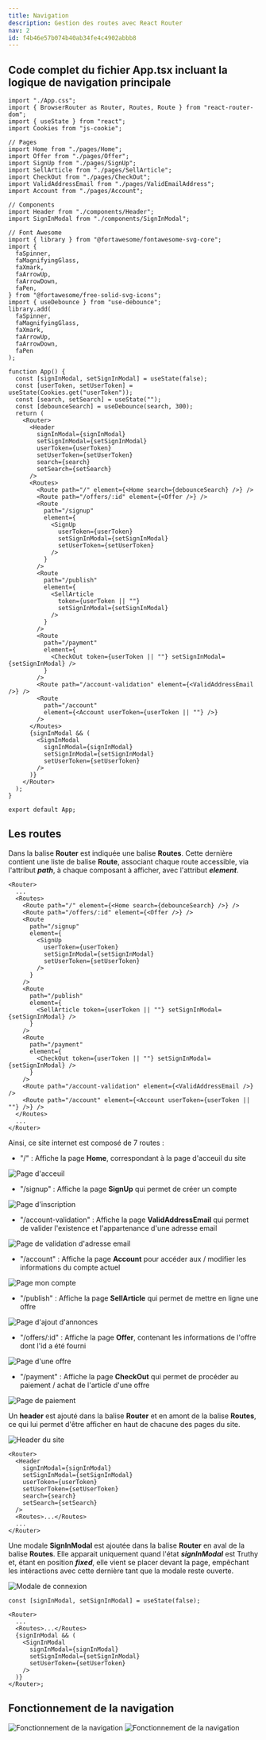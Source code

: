 ```yaml
---
title: Navigation
description: Gestion des routes avec React Router
nav: 2
id: f4b46e57b074b40ab34fe4c4902abbb8
---
```


## Code complet du fichier App.tsx incluant la logique de navigation principale

```tsx
import "./App.css";
import { BrowserRouter as Router, Routes, Route } from "react-router-dom";
import { useState } from "react";
import Cookies from "js-cookie";

// Pages
import Home from "./pages/Home";
import Offer from "./pages/Offer";
import SignUp from "./pages/SignUp";
import SellArticle from "./pages/SellArticle";
import CheckOut from "./pages/CheckOut";
import ValidAddressEmail from "./pages/ValidEmailAddress";
import Account from "./pages/Account";

// Components
import Header from "./components/Header";
import SignInModal from "./components/SignInModal";

// Font Awesome
import { library } from "@fortawesome/fontawesome-svg-core";
import {
  faSpinner,
  faMagnifyingGlass,
  faXmark,
  faArrowUp,
  faArrowDown,
  faPen,
} from "@fortawesome/free-solid-svg-icons";
import { useDebounce } from "use-debounce";
library.add(
  faSpinner,
  faMagnifyingGlass,
  faXmark,
  faArrowUp,
  faArrowDown,
  faPen
);

function App() {
  const [signInModal, setSignInModal] = useState(false);
  const [userToken, setUserToken] = useState(Cookies.get("userToken"));
  const [search, setSearch] = useState("");
  const [debounceSearch] = useDebounce(search, 300);
  return (
    <Router>
      <Header
        signInModal={signInModal}
        setSignInModal={setSignInModal}
        userToken={userToken}
        setUserToken={setUserToken}
        search={search}
        setSearch={setSearch}
      />
      <Routes>
        <Route path="/" element={<Home search={debounceSearch} />} />
        <Route path="/offers/:id" element={<Offer />} />
        <Route
          path="/signup"
          element={
            <SignUp
              userToken={userToken}
              setSignInModal={setSignInModal}
              setUserToken={setUserToken}
            />
          }
        />
        <Route
          path="/publish"
          element={
            <SellArticle
              token={userToken || ""}
              setSignInModal={setSignInModal}
            />
          }
        />
        <Route
          path="/payment"
          element={
            <CheckOut token={userToken || ""} setSignInModal={setSignInModal} />
          }
        />
        <Route path="/account-validation" element={<ValidAddressEmail />} />
        <Route
          path="/account"
          element={<Account userToken={userToken || ""} />}
        />
      </Routes>
      {signInModal && (
        <SignInModal
          signInModal={signInModal}
          setSignInModal={setSignInModal}
          setUserToken={setUserToken}
        />
      )}
    </Router>
  );
}

export default App;
```

## Les routes

Dans la balise **Router** est indiquée une balise **Routes**. Cette dernière contient une liste de balise **Route**, associant chaque route accessible, via l'attribut **_path_**, à chaque composant à afficher, avec l'attribut **_element_**.

```tsx
<Router>
  ...
  <Routes>
    <Route path="/" element={<Home search={debounceSearch} />} />
    <Route path="/offers/:id" element={<Offer />} />
    <Route
      path="/signup"
      element={
        <SignUp
          userToken={userToken}
          setSignInModal={setSignInModal}
          setUserToken={setUserToken}
        />
      }
    />
    <Route
      path="/publish"
      element={
        <SellArticle token={userToken || ""} setSignInModal={setSignInModal} />
      }
    />
    <Route
      path="/payment"
      element={
        <CheckOut token={userToken || ""} setSignInModal={setSignInModal} />
      }
    />
    <Route path="/account-validation" element={<ValidAddressEmail />} />
    <Route path="/account" element={<Account userToken={userToken || ""} />} />
  </Routes>
  ...
</Router>
```

Ainsi, ce site internet est composé de 7 routes :

- "/" : Affiche la page **Home**, correspondant à la page d'acceuil du site

![Page d'acceuil](https://res.cloudinary.com/dwuvdquym/image/upload/v1753902417/vinted/docs/Home_page_uprbwb.png)

- "/signup" : Affiche la page **SignUp** qui permet de créer un compte

![Page d'inscription](https://res.cloudinary.com/dwuvdquym/image/upload/v1753903165/vinted/docs/SignUp_page_u4pl3v.png)

- "/account-validation" : Affiche la page **ValidAddressEmail** qui permet de valider l'existence et l'appartenance d'une adresse email

![Page de validation d'adresse email](https://res.cloudinary.com/dwuvdquym/image/upload/v1753904559/vinted/docs/ValidAddressEmail_page_r6lmzf.png)

- "/account" : Affiche la page **Account** pour accéder aux / modifier les informations du compte actuel

![Page mon compte](https://res.cloudinary.com/dwuvdquym/image/upload/v1753904669/vinted/docs/Account_page_e24vfw.png)

- "/publish" : Affiche la page **SellArticle** qui permet de mettre en ligne une offre

![Page d'ajout d'annonces](https://res.cloudinary.com/dwuvdquym/image/upload/v1753903854/vinted/docs/SellArticle_page_noo2yt.png)

- "/offers/:id" : Affiche la page **Offer**, contenant les informations de l'offre dont l'id a été fourni

![Page d'une offre](https://res.cloudinary.com/dwuvdquym/image/upload/v1753902909/vinted/docs/Offer_page_jvgwsq.png)

- "/payment" : Affiche la page **CheckOut** qui permet de procéder au paiement / achat de l'article d'une offre

![Page de paiement](https://res.cloudinary.com/dwuvdquym/image/upload/v1753904019/vinted/docs/CheckOut_page_hkafdw.png)

Un **header** est ajouté dans la balise **Router** et en amont de la balise **Routes**, ce qui lui permet d'être afficher en haut de chacune des pages du site.

![Header du site](https://res.cloudinary.com/dwuvdquym/image/upload/v1753905580/vinted/docs/Header_erpkny.png)

```tsx
<Router>
  <Header
    signInModal={signInModal}
    setSignInModal={setSignInModal}
    userToken={userToken}
    setUserToken={setUserToken}
    search={search}
    setSearch={setSearch}
  />
  <Routes>...</Routes>
  ...
</Router>
```

Une modale **SignInModal** est ajoutée dans la balise **Router** en aval de la balise **Routes**. Elle apparait uniquement quand l'état **_signInModal_** est Truthy et, étant en position **_fixed_**, elle vient se placer devant la page, empêchant les intéractions avec cette dernière tant que la modale reste ouverte.

![Modale de connexion](https://res.cloudinary.com/dwuvdquym/image/upload/v1753906238/vinted/docs/SignInModal_pi0gks.png)

```tsx
const [signInModal, setSignInModal] = useState(false);

<Router>
  ...
  <Routes>...</Routes>
  {signInModal && (
    <SignInModal
      signInModal={signInModal}
      setSignInModal={setSignInModal}
      setUserToken={setUserToken}
    />
  )}
</Router>;
```

## Fonctionnement de la navigation

<img src="https://res.cloudinary.com/dwuvdquym/image/upload/v1753921475/vinted/docs/vinted-frontend-navigation-dark_xejflx.svg" alt="Fonctionnement de la navigation" class="hidden dark:block" />

<img src="https://res.cloudinary.com/dwuvdquym/image/upload/v1753921475/vinted/docs/vinted-frontend-navigation-light_xddx9p.svg" alt="Fonctionnement de la navigation" class="block dark:hidden" />
